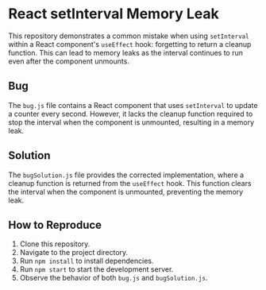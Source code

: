 # React setInterval Memory Leak
This repository demonstrates a common mistake when using `setInterval` within a React component's `useEffect` hook: forgetting to return a cleanup function.  This can lead to memory leaks as the interval continues to run even after the component unmounts.

## Bug
The `bug.js` file contains a React component that uses `setInterval` to update a counter every second. However, it lacks the cleanup function required to stop the interval when the component is unmounted, resulting in a memory leak.

## Solution
The `bugSolution.js` file provides the corrected implementation, where a cleanup function is returned from the `useEffect` hook. This function clears the interval when the component is unmounted, preventing the memory leak.

## How to Reproduce
1. Clone this repository.
2. Navigate to the project directory.
3. Run `npm install` to install dependencies.
4. Run `npm start` to start the development server.
5. Observe the behavior of both `bug.js` and `bugSolution.js`.